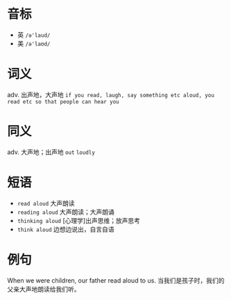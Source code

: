 # 音标

- 英 `/ə'laud/`
- 美 `/ə'laʊd/`

# 词义

adv. 出声地，大声地
`if you read, laugh, say something etc aloud, you read etc so that people can hear you`

# 同义

adv. 大声地；出声地
`out` `loudly`

# 短语

- `read aloud` 大声朗读
- `reading aloud` 大声朗读；大声朗诵
- `thinking aloud` [心理学]出声思维；放声思考
- `think aloud` 边想边说出，自言自语

# 例句

When we were children, our father read aloud to us.
当我们是孩子时，我们的父亲大声地朗读给我们听。


